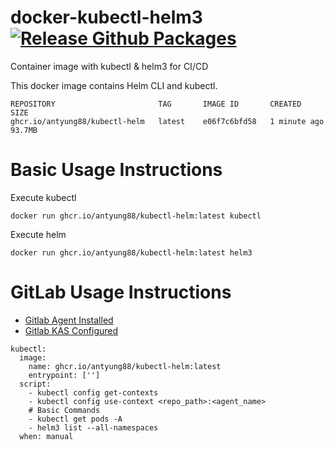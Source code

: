 # docker-kubectl-helm3 [![Release Github Packages](https://github.com/antyung88/docker-kubectl-helm3/actions/workflows/release.yml/badge.svg)](https://github.com/antyung88/docker-kubectl-helm3/actions/workflows/release.yml)
Container image with kubectl &amp; helm3 for CI/CD

This docker image contains Helm CLI and kubectl.

```
REPOSITORY                       TAG       IMAGE ID       CREATED         SIZE
ghcr.io/antyung88/kubectl-helm   latest    e06f7c6bfd58   1 minute ago    93.7MB
```

# Basic Usage Instructions

Execute kubectl
```
docker run ghcr.io/antyung88/kubectl-helm:latest kubectl
```

Execute helm
```
docker run ghcr.io/antyung88/kubectl-helm:latest helm3
```

# GitLab Usage Instructions

- [Gitlab Agent Installed](https://gitlab.com/gitlab-org/charts/gitlab-agent)
- [Gitlab KAS Configured](https://docs.gitlab.com/ee/administration/clusters/kas.html)

```
kubectl:
  image: 
    name: ghcr.io/antyung88/kubectl-helm:latest
    entrypoint: ['']
  script:
    - kubectl config get-contexts
    - kubectl config use-context <repo_path>:<agent_name>
    # Basic Commands
    - kubectl get pods -A
    - helm3 list --all-namespaces
  when: manual
```
